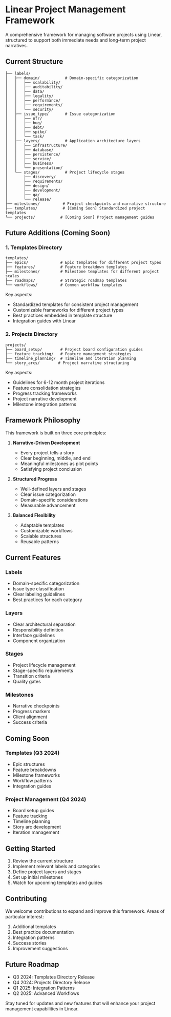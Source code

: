 # Linear Project Management Framework

A comprehensive framework for managing software projects using Linear, structured to support both immediate needs and long-term project narratives.

## Current Structure

```
├── labels/
│   ├── domain/           # Domain-specific categorization
│   │   ├── scalability/
│   │   ├── auditability/
│   │   ├── data/
│   │   ├── legality/
│   │   ├── performance/
│   │   ├── requirements/
│   │   └── security/
│   ├── issue_type/       # Issue categorization
│   │   ├── nfr/
│   │   ├── bug/
│   │   ├── debt/
│   │   ├── spike/
│   │   └── task/
│   ├── layers/           # Application architecture layers
│   │   ├── infrastructure/
│   │   ├── database/
│   │   ├── persistence/
│   │   ├── service/
│   │   ├── business/
│   │   └── presentation/
│   └── stages/           # Project lifecycle stages
│       ├── discovery/
│       ├── requirements/
│       ├── design/
│       ├── development/
│       ├── qa/
│       └── release/
├── milestones/          # Project checkpoints and narrative structure
├── templates/           # [Coming Soon] Standardized project templates
└── projects/           # [Coming Soon] Project management guides
```

## Future Additions (Coming Soon)

### 1. Templates Directory
```
templates/
├── epics/              # Epic templates for different project types
├── features/           # Feature breakdown templates
├── milestones/         # Milestone templates for different project scales
├── roadmaps/           # Strategic roadmap templates
└── workflows/          # Common workflow templates
```

Key aspects:
- Standardized templates for consistent project management
- Customizable frameworks for different project types
- Best practices embedded in template structure
- Integration guides with Linear

### 2. Projects Directory
```
projects/
├── board_setup/        # Project board configuration guides
├── feature_tracking/   # Feature management strategies
├── timeline_planning/  # Timeline and iteration planning
└── story_arcs/        # Project narrative structuring
```

Key aspects:
- Guidelines for 6-12 month project iterations
- Feature consolidation strategies
- Progress tracking frameworks
- Project narrative development
- Milestone integration patterns

## Framework Philosophy

This framework is built on three core principles:

1. **Narrative-Driven Development**
   - Every project tells a story
   - Clear beginning, middle, and end
   - Meaningful milestones as plot points
   - Satisfying project conclusion

2. **Structured Progress**
   - Well-defined layers and stages
   - Clear issue categorization
   - Domain-specific considerations
   - Measurable advancement

3. **Balanced Flexibility**
   - Adaptable templates
   - Customizable workflows
   - Scalable structures
   - Reusable patterns

## Current Features

### Labels
- Domain-specific categorization
- Issue type classification
- Clear labeling guidelines
- Best practices for each category

### Layers
- Clear architectural separation
- Responsibility definition
- Interface guidelines
- Component organization

### Stages
- Project lifecycle management
- Stage-specific requirements
- Transition criteria
- Quality gates

### Milestones
- Narrative checkpoints
- Progress markers
- Client alignment
- Success criteria

## Coming Soon

### Templates (Q3 2024)
- Epic structures
- Feature breakdowns
- Milestone frameworks
- Workflow patterns
- Integration guides

### Project Management (Q4 2024)
- Board setup guides
- Feature tracking
- Timeline planning
- Story arc development
- Iteration management

## Getting Started

1. Review the current structure
2. Implement relevant labels and categories
3. Define project layers and stages
4. Set up initial milestones
5. Watch for upcoming templates and guides

## Contributing

We welcome contributions to expand and improve this framework. Areas of particular interest:

1. Additional templates
2. Best practice documentation
3. Integration patterns
4. Success stories
5. Improvement suggestions

## Future Roadmap

- Q3 2024: Templates Directory Release
- Q4 2024: Projects Directory Release
- Q1 2025: Integration Patterns
- Q2 2025: Advanced Workflows

Stay tuned for updates and new features that will enhance your project management capabilities in Linear.
